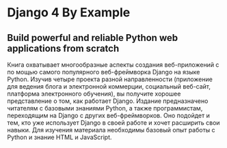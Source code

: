 # Django 4 By Example

## Build powerful and reliable Python web applications from scratch

Книга охватывает многообразные аспекты создания веб-приложений с по­ мощью самого популярного веб-фреймворка Django на языке Python. Изучив четыре проекта разной направленности (приложение для ведения блога и электронной коммерции, социальный веб-сайт, платформа электронного обучения), вы получите хорошее представление о том, как работает Django. Издание предназначено читателям с базовыми знаниями Python, а также программистам, переходящим на Django с других веб-фреймворков. Оно подойдет и тем, кто уже использует Django в своей работе и хочет расширить свои навыки. Для изучения материала необходимы базовый опыт работы с Python и знание HTML и JavaScript.
